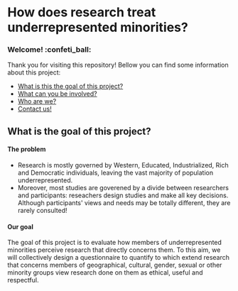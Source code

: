 # How does research treat underrepresented minorities?

### Welcome! :confeti_ball:

Thank you for visiting this repository! Bellow you can find some information about this project:

* [What is this the goal of this project?](what-is-the-goal-of-this-project)
* [What can you be involved?](how-can-you-be-involved)
* [Who are we?](who-are-we)
* [Contact us!](contact-us)

## What is the goal of this project?

#### The problem
* Research is mostly governed by Western, Educated, Industrialized, Rich and Democratic individuals, leaving the vast majority of population underrepresented.
* Moreover, most studies are goverened by a divide between researchers and participants: reseachers design studies and make all key decisions. Although participants' views and needs may be totally different, they are rarely consulted! 

#### Our goal
The goal of this project is to evaluate how members of underrepresented minorities perceive research that directly concerns them. To this aim, we will collectively design a questionnaire to quantify to which extend research that concerns members of geographical, cultural, gender, sexual or other minority groups view research done on them as ethical, useful and respectful.

